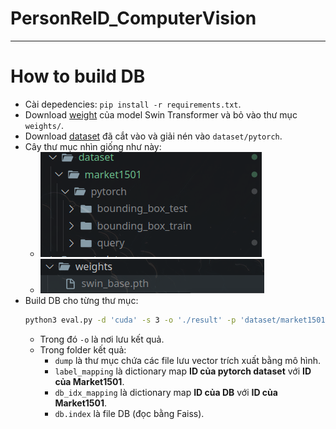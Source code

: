 # PersonReID_ComputerVision
---
# How to build DB
- Cài depedencies: `pip install -r requirements.txt`.
- Download [weight](https://drive.google.com/file/d/1uh7tO34tMf73MJfFqyFEGx42UBktTbZU/view) của model Swin Transformer và bỏ vào thư mục `weights/`.
- Download [dataset]() đã cắt vào và giải nén vào `dataset/pytorch`.
- Cây thư mục nhìn giống như này:
    - ![](./assets/structure-1.png)
    - ![](./assets/structure-2.png)
- Build DB cho từng thư mục:
    ```bash
    python3 eval.py -d 'cuda' -s 3 -o './result' -p 'dataset/market1501/pytorch/bounding_box_test/head'
    ```
    - Trong đó `-o` là nơi lưu kết quả.
    - Trong folder kết quả:
      - `dump` là thư mục chứa các file lưu vector trích xuất bằng mô hình.
      - `label_mapping` là dictionary map **ID của pytorch dataset** với **ID của Market1501**.
      - `db_idx_mapping` là dictionary map **ID của DB** với **ID của Market1501**.
      - `db.index` là file DB (đọc bằng Faiss).